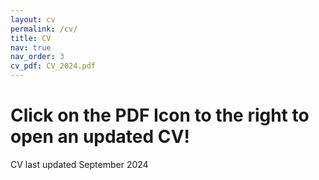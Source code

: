 ```yaml
---
layout: cv
permalink: /cv/
title: CV
nav: true
nav_order: 3
cv_pdf: CV_2024.pdf
---
```


# Click on the PDF Icon to the right to open an updated CV!

CV last updated September 2024

